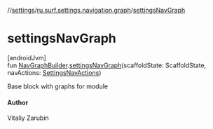 //[settings](../../index.md)/[ru.surf.settings.navigation.graph](index.md)/[settingsNavGraph](settings-nav-graph.md)

# settingsNavGraph

[androidJvm]\
fun [NavGraphBuilder](https://developer.android.com/reference/kotlin/androidx/navigation/NavGraphBuilder.html).[settingsNavGraph](settings-nav-graph.md)(scaffoldState: ScaffoldState, navActions: [SettingsNavActions](../ru.surf.settings.navigation.actions/-settings-nav-actions/index.md))

Base block with graphs for module

#### Author

Vitaliy Zarubin
